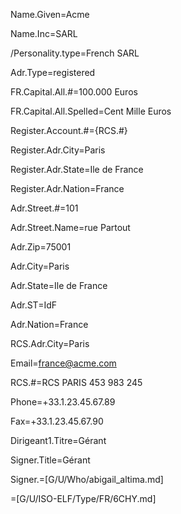 Name.Given=Acme

Name.Inc=SARL

/Personality.type=French SARL

Adr.Type=registered

FR.Capital.All.#=100.000 Euros

FR.Capital.All.Spelled=Cent Mille Euros

Register.Account.#={RCS.#}

Register.Adr.City=Paris

Register.Adr.State=Ile de France

Register.Adr.Nation=France

Adr.Street.#=101

Adr.Street.Name=rue Partout

Adr.Zip=75001

Adr.City=Paris

Adr.State=Ile de France

Adr.ST=IdF

Adr.Nation=France
 
RCS.Adr.City=Paris

Email=france@acme.com

RCS.#=RCS PARIS 453 983 245

Phone=+33.1.23.45.67.89

Fax=+33.1.23.45.67.90

Dirigeant1.Titre=Gérant

Signer.Title=Gérant

Signer.=[G/U/Who/abigail_altima.md]

=[G/U/ISO-ELF/Type/FR/6CHY.md]